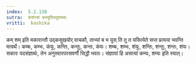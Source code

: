 ```yaml
---
index:  5.2.138
sutra:  कंशंभ्यां बभयुस्तितुतयसः
vritti:  kashika 
---
```


कम् शम् इति मकारान्तौ उद्कसुखयोर् वाचकौ, ताभ्यां ब भ युस् ति तु त यसित्येते सप्त प्रत्यया भवन्ति मत्वर्थे। कम्बः, कम्भः, कंयुः, कन्तिः, कन्तुः, कन्तः, कंयः। शम्बः, शम्भः, शंयुः, शन्तिः, शन्तुः, शन्तः, शंयः। सकारः पदसंज्ञार्थः, तेन अनुस्वारपरसवर्णौ सिद्धौ भवतः। संज्ञायां हि असत्यां कम्यः, शम्यः इति स्यात्।

